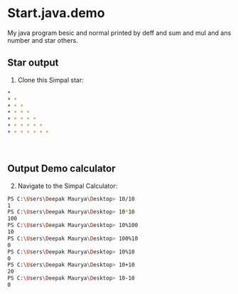 # Start.java.demo
My java program besic and normal  printed by deff and sum and mul and ans number and star others.


## Star output
1. Clone this Simpal star:
```bash
*
* *
* * *
* * * *
* * * * *
* * * * * *
* * * * * * *
```


<br>

## Output Demo calculator

2. Navigate to the Simpal Calculator:

```bash
PS C:\Users\Deepak Maurya\Desktop> 10/10
1
PS C:\Users\Deepak Maurya\Desktop> 10*10
100  
PS C:\Users\Deepak Maurya\Desktop> 10%100
10
PS C:\Users\Deepak Maurya\Desktop> 100%10
0
PS C:\Users\Deepak Maurya\Desktop> 10%10
0
PS C:\Users\Deepak Maurya\Desktop> 10+10
20
PS C:\Users\Deepak Maurya\Desktop> 10-10
0
```



